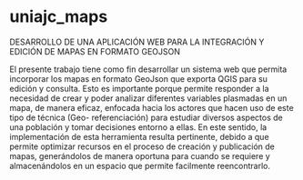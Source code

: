 # uniajc_maps
DESARROLLO DE UNA APLICACIÓN WEB PARA LA INTEGRACIÓN Y EDICIÓN DE MAPAS EN FORMATO GEOJSON

El presente trabajo tiene como fin desarrollar un sistema web que permita incorporar los mapas en formato GeoJson que exporta QGIS para su edición y consulta. Esto es importante porque permite responder a la necesidad de crear y poder analizar diferentes variables plasmadas en un mapa, de manera eficaz, enfocada hacia los actores que hacen uso de este tipo de técnica (Geo- referenciación) para estudiar diversos aspectos de una población y tomar decisiones entorno a ellas. En este sentido, la implementación de esta herramienta resulta pertinente, debido a que permite optimizar recursos en el proceso de creación y publicación de mapas, generándolos de manera oportuna para cuando se requiere y almacenándolos en un espacio que permite facilmente reencontrarlo.

